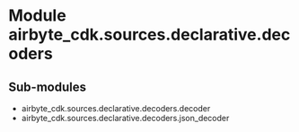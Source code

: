 Module airbyte_cdk.sources.declarative.decoders
===============================================

Sub-modules
-----------
* airbyte_cdk.sources.declarative.decoders.decoder
* airbyte_cdk.sources.declarative.decoders.json_decoder